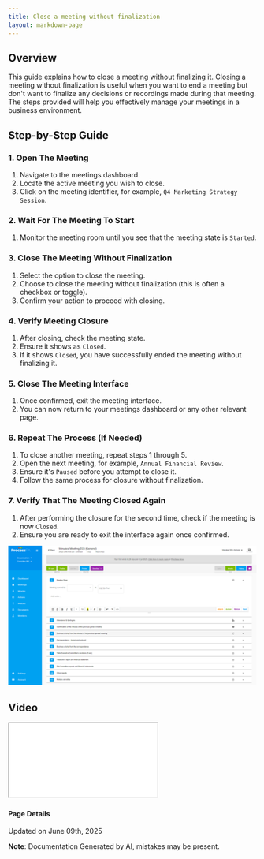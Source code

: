 ```yaml
---
title: Close a meeting without finalization
layout: markdown-page
---
```

## Overview

This guide explains how to close a meeting without finalizing it. Closing a meeting without finalization is useful when you want to end a meeting but don't want to finalize any decisions or recordings made during that meeting. The steps provided will help you effectively manage your meetings in a business environment.

## Step-by-Step Guide

### 1. Open The Meeting
1. Navigate to the meetings dashboard.
2. Locate the active meeting you wish to close.
3. Click on the meeting identifier, for example, `Q4 Marketing Strategy Session`.

### 2. Wait For The Meeting To Start
1. Monitor the meeting room until you see that the meeting state is `Started`.

### 3. Close The Meeting Without Finalization
1. Select the option to close the meeting.
2. Choose to close the meeting without finalization (this is often a checkbox or toggle).
3. Confirm your action to proceed with closing.

### 4. Verify Meeting Closure
1. After closing, check the meeting state.
2. Ensure it shows as `Closed`.
3. If it shows `Closed`, you have successfully ended the meeting without finalizing it.

### 5. Close The Meeting Interface
1. Once confirmed, exit the meeting interface.
2. You can now return to your meetings dashboard or any other relevant page.

### 6. Repeat The Process (If Needed)
1. To close another meeting, repeat steps 1 through 5.
2. Open the next meeting, for example, `Annual Financial Review`.
3. Ensure it's `Paused` before you attempt to close it.
4. Follow the same process for closure without finalization.

### 7. Verify That The Meeting Closed Again
1. After performing the closure for the second time, check if the meeting is now `Closed`. 
2. Ensure you are ready to exit the interface again once confirmed. 

![Image](../media\meetings\close_a_meeting_without_finalization\Close_a_meeting_without_finalization_1.png)  

## Video 
<div class="container my-5">
	<div class="embed-responsive embed-responsive-16by9">
		<iframe class="embed-responsive-item" src="..\media\meetings\close_a_meeting_without_finalization\Close_a_meeting_without_finalization.webm" allowfullscreen></iframe>
	</div>
</div>



#### Page Details
Updated on June 09th, 2025

**Note**: Documentation Generated by AI, mistakes may be present.